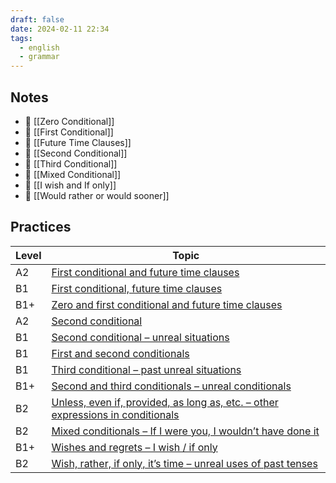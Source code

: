 ```yaml
---
draft: false
date: 2024-02-11 22:34
tags:
  - english
  - grammar
---
```

## Notes
- 📝 [[Zero Conditional]]
- 📝 [[First Conditional]]
- 📝 [[Future Time Clauses]]
- 📝 [[Second Conditional]]
- 📝 [[Third Conditional]]
- 📝 [[Mixed Conditional]]
- 📝 [[I wish and If only]]
- 📝 [[Would rather or would sooner]]

## Practices
| Level | Topic                                                                                                                                                                       |
| ----- | --------------------------------------------------------------------------------------------------------------------------------------------------------------------------- |
| A2    | [First conditional and future time clauses](https://test-english.com/grammar-points/a2/first-conditional-future-time-clauses/)                                              |
| B1    | [First conditional, future time clauses](https://test-english.com/grammar-points/b1/first-conditional-future-time-clauses/)                                                 |
| B1+   | [Zero and first conditional and future time clauses](https://test-english.com/grammar-points/b1-b2/zero-first-conditional-future-time-clauses/)                             |
| A2    | [Second conditional](https://test-english.com/grammar-points/a2/second-conditional/)                                                                                        |
| B1    | [Second conditional – unreal situations](https://test-english.com/grammar-points/b1/second-conditional-unreal-situations/)                                                  |
| B1    | [First and second conditionals](https://test-english.com/grammar-points/b1/first-and-second-conditionals/)                                                                  |
| B1    | [Third conditional – past unreal situations](https://test-english.com/grammar-points/b1/third-conditional-past-unreal-situations/)                                          |
| B1+   | [Second and third conditionals – unreal conditionals](https://test-english.com/grammar-points/b1-b2/second-third-conditionals/)                                             |
| B2    | [Unless, even if, provided, as long as, etc. – other expressions in conditionals](https://test-english.com/grammar-points/b2/unless-even-if-provided-as-long-conditionals/) |
| B2    | [Mixed conditionals – If I were you, I wouldn’t have done it](https://test-english.com/grammar-points/b2/mixed-conditionals/)                                               |
| B1+   | [Wishes and regrets – I wish / if only](https://test-english.com/grammar-points/b1-b2/wishes-regrets/)                                                                      |
| B2      | [Wish, rather, if only, it’s time – unreal uses of past tenses](https://test-english.com/grammar-points/b2/unreal-uses-past-tenses/)                                                                                                                                                                            |
